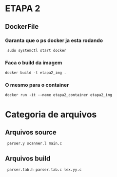 # ETAPA 2  

## DockerFile 

### Garanta que o ps docker ja esta rodando 
``` sudo systemctl start docker```
### Faca  o build da imagem
``` docker build -t etapa2_img . ```
### O mesmo para o container 
```docker run -it --name etapa2_container etapa2_img```

# Categoria de arquivos
## Arquivos source 
``` parser.y scanner.l main.c```

## Arquivos build 
``` parser.tab.h parser.tab.c lex.yy.c``` 